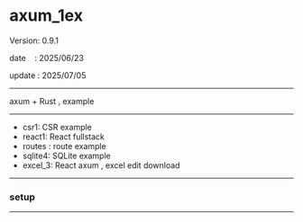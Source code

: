 ﻿# axum_1ex

 Version: 0.9.1

 date    : 2025/06/23

 update : 2025/07/05

***

axum + Rust , example

***
* csr1: CSR  example
* react1: React fullstack
* routes : route example
* sqlite4: SQLite example
* excel_3: React axum , excel edit download

***
### setup

***

